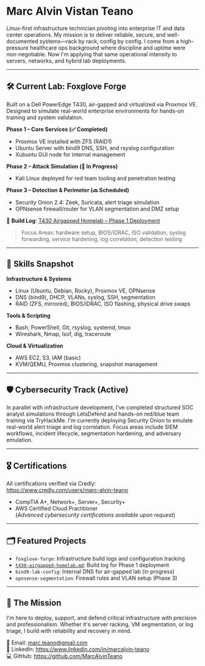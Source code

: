 # Marc Alvin Vistan Teano

Linux-first infrastructure technician pivoting into enterprise IT and data center operations. My mission is to deliver reliable, secure, and well-documented systems—rack by rack, config by config. I come from a high-pressure healthcare ops background where discipline and uptime were non-negotiable. Now I'm applying that same operational intensity to servers, networks, and hybrid lab deployments.

---

## 🛠️ Current Lab: Foxglove Forge

Built on a Dell PowerEdge T430, air-gapped and virtualized via Proxmox VE. Designed to simulate real-world enterprise environments for hands-on training and system validation.

**Phase 1 – Core Services (✅ Completed)**  
- Proxmox VE installed with ZFS (RAID1)  
- Ubuntu Server with bind9 DNS, SSH, and rsyslog configuration  
- Xubuntu GUI node for internal management

**Phase 2 – Attack Simulation (🔄 In Progress)**  
- Kali Linux deployed for red team tooling and penetration testing

**Phase 3 – Detection & Perimeter (🔜 Scheduled)**  
- Security Onion 2.4: Zeek, Suricata, alert triage simulation  
- OPNsense firewall/router for VLAN segmentation and DMZ setup

📄 **Build Log**: [T430 Airgapped Homelab – Phase 1 Deployment](https://github.com/MarcAlvinTeano/MarcAlvinTeano/blob/main/docs/t430-airgapped-homelab.md)

> Focus Areas: hardware setup, BIOS/iDRAC, ISO validation, syslog forwarding, service hardening, log correlation, detection testing

---

## 🧰 Skills Snapshot

**Infrastructure & Systems**  
- Linux (Ubuntu, Debian, Rocky), Proxmox VE, OPNsense  
- DNS (bind9), DHCP, VLANs, syslog, SSH, segmentation  
- RAID (ZFS, mirrored), BIOS/iDRAC, ISO flashing, physical drive swaps

**Tools & Scripting**  
- Bash, PowerShell, Git, rsyslog, systemd, tmux  
- Wireshark, Nmap, lsof, dig, traceroute

**Cloud & Virtualization**  
- AWS EC2, S3, IAM (basic)  
- KVM/QEMU, Proxmox clustering, snapshot management

---

## 🛡️ Cybersecurity Track (Active)

In parallel with infrastructure development, I’ve completed structured SOC analyst simulations through LetsDefend and hands-on red/blue team training via TryHackMe. I'm currently deploying Security Onion to emulate real-world alert triage and log correlation. Focus areas include SIEM workflows, incident lifecycle, segmentation hardening, and adversary emulation.

---

## 🎖️ Certifications

All certifications verified via Credly:  
https://www.credly.com/users/marc-alvin-teano

- CompTIA A+, Network+, Server+, Security+  
- AWS Certified Cloud Practitioner  
(*Advanced cybersecurity certifications available upon request*)

---

## 🗂️ Featured Projects

- `foxglove-forge`: Infrastructure build logs and configuration tracking  
- [`t430-airgapped-homelab.md`](https://github.com/MarcAlvinTeano/MarcAlvinTeano/blob/main/docs/t430-airgapped-homelab.md): Build log for Phase 1 deployment  
- `bind9-lab-config`: Internal DNS for air-gapped lab (in progress)  
- `opnsense-segmentation`: Firewall rules and VLAN setup (Phase 3)

---

## 🚀 The Mission

I'm here to deploy, support, and defend critical infrastructure with precision and professionalism. Whether it's server racking, VM segmentation, or log triage, I build with reliability and recovery in mind.

📧 Email: marc.teano@gmail.com  
🔗 LinkedIn: https://www.linkedin.com/in/marcalvin-teano  
💻 GitHub: https://github.com/MarcAlvinTeano

